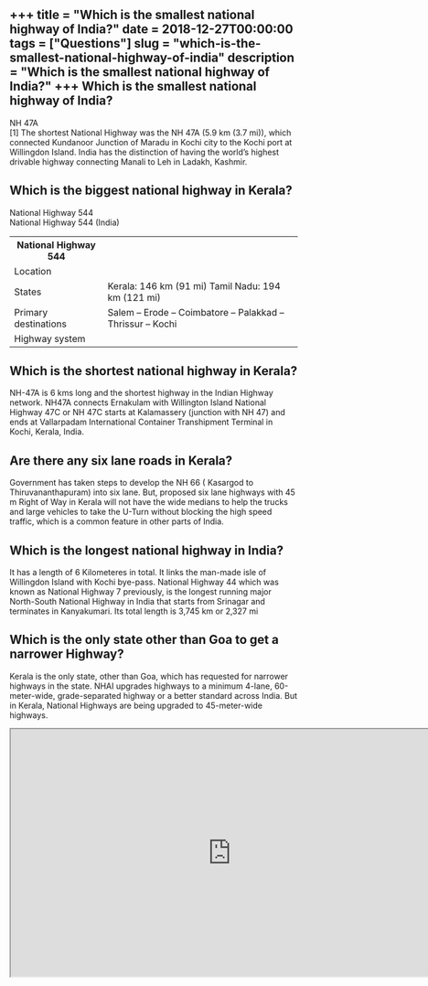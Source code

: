 +++
title = "Which is the smallest national highway of India?"
date = 2018-12-27T00:00:00
tags = ["Questions"]
slug = "which-is-the-smallest-national-highway-of-india"
description = "Which is the smallest national highway of India?"
+++
Which is the smallest national highway of India?
------------------------------------------------

NH 47A  
\[1\] The shortest National Highway was the NH 47A (5.9 km (3.7 mi)), which connected Kundanoor Junction of Maradu in Kochi city to the Kochi port at Willingdon Island. India has the distinction of having the world’s highest drivable highway connecting Manali to Leh in Ladakh, Kashmir.

Which is the biggest national highway in Kerala?
------------------------------------------------

National Highway 544  
National Highway 544 (India)

<table><tr><th>National Highway 544</th></tr><tr><td>Location</td></tr><tr><td>States</td><td>Kerala: 146 km (91 mi) Tamil Nadu: 194 km (121 mi)</td></tr><tr><td>Primary destinations</td><td>Salem – Erode – Coimbatore – Palakkad – Thrissur – Kochi</td></tr><tr><td>Highway system</td></tr></table>

Which is the shortest national highway in Kerala?
-------------------------------------------------

NH-47A is 6 kms long and the shortest highway in the Indian Highway network. NH47A connects Ernakulam with Willington Island National Highway 47C or NH 47C starts at Kalamassery (junction with NH 47) and ends at Vallarpadam International Container Transhipment Terminal in Kochi, Kerala, India.

Are there any six lane roads in Kerala?
---------------------------------------

Government has taken steps to develop the NH 66 ( Kasargod to Thiruvananthapuram) into six lane. But, proposed six lane highways with 45 m Right of Way in Kerala will not have the wide medians to help the trucks and large vehicles to take the U-Turn without blocking the high speed traffic, which is a common feature in other parts of India.

Which is the longest national highway in India?
-----------------------------------------------

It has a length of 6 Kilometeres in total. It links the man-made isle of Willingdon Island with Kochi bye-pass. National Highway 44 which was known as National Highway 7 previously, is the longest running major North-South National Highway in India that starts from Srinagar and terminates in Kanyakumari. Its total length is 3,745 km or 2,327 mi

Which is the only state other than Goa to get a narrower Highway?
-----------------------------------------------------------------

Kerala is the only state, other than Goa, which has requested for narrower highways in the state. NHAI upgrades highways to a minimum 4-lane, 60-meter-wide, grade-separated highway or a better standard across India. But in Kerala, National Highways are being upgraded to 45-meter-wide highways.

<iframe allow="accelerometer; autoplay; clipboard-write; encrypted-media; gyroscope; picture-in-picture" allowfullscreen="" class="__youtube_prefs__  epyt-is-override  no-lazyload" data-no-lazy="1" data-origheight="433" data-origwidth="770" data-skipgform_ajax_framebjll="" height="433" id="_ytid_26572" loading="lazy" src="https://www.youtube.com/embed/BeTka1-WlLQ?enablejsapi=1&autoplay=0&cc_load_policy=0&cc_lang_pref=&iv_load_policy=1&loop=0&modestbranding=0&rel=1&fs=1&playsinline=0&autohide=2&theme=dark&color=red&controls=1&" title="YouTube player" width="770"></iframe>